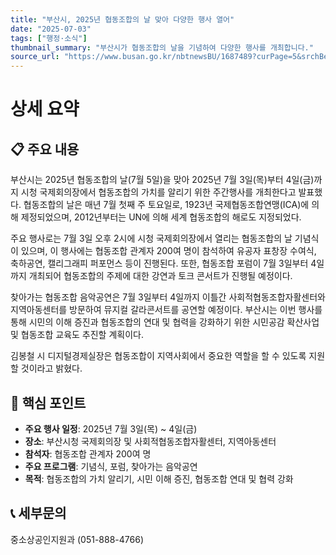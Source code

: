 ```yaml
---
title: "부산시, 2025년 협동조합의 날 맞아 다양한 행사 열어"
date: "2025-07-03"
tags: ["행정·소식"]
thumbnail_summary: "부산시가 협동조합의 날을 기념하여 다양한 행사를 개최합니다."
source_url: "https://www.busan.go.kr/nbtnewsBU/1687489?curPage=5&srchBeginDt=&srchEndDt=&srchKey=&srchText="
---
```


# 상세 요약

## 📋 주요 내용
부산시는 2025년 협동조합의 날(7월 5일)을 맞아 2025년 7월 3일(목)부터 4일(금)까지 시청 국제회의장에서 협동조합의 가치를 알리기 위한 주간행사를 개최한다고 발표했다. 협동조합의 날은 매년 7월 첫째 주 토요일로, 1923년 국제협동조합연맹(ICA)에 의해 제정되었으며, 2012년부터는 UN에 의해 세계 협동조합의 해로도 지정되었다.

주요 행사로는 7월 3일 오후 2시에 시청 국제회의장에서 열리는 협동조합의 날 기념식이 있으며, 이 행사에는 협동조합 관계자 200여 명이 참석하여 유공자 표창장 수여식, 축하공연, 캘리그래피 퍼포먼스 등이 진행된다. 또한, 협동조합 포럼이 7월 3일부터 4일까지 개최되어 협동조합의 주제에 대한 강연과 토크 콘서트가 진행될 예정이다. 

찾아가는 협동조합 음악공연은 7월 3일부터 4일까지 이틀간 사회적협동조합자활센터와 지역아동센터를 방문하여 뮤지컬 갈라콘서트를 공연할 예정이다. 부산시는 이번 행사를 통해 시민의 이해 증진과 협동조합의 연대 및 협력을 강화하기 위한 시민공감 확산사업 및 협동조합 교육도 추진할 계획이다.

김봉철 시 디지털경제실장은 협동조합이 지역사회에서 중요한 역할을 할 수 있도록 지원할 것이라고 밝혔다.

## 🎯 핵심 포인트
- **주요 행사 일정**: 2025년 7월 3일(목) ~ 4일(금)
- **장소**: 부산시청 국제회의장 및 사회적협동조합자활센터, 지역아동센터
- **참석자**: 협동조합 관계자 200여 명
- **주요 프로그램**: 기념식, 포럼, 찾아가는 음악공연
- **목적**: 협동조합의 가치 알리기, 시민 이해 증진, 협동조합 연대 및 협력 강화

## 📞 세부문의
중소상공인지원과 (051-888-4766)